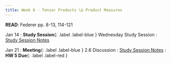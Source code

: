 ```yaml
---
title: Week 6 - Tensor Products \& Product Measures
---
```

**READ**: Federer pp. 8-13, 114-121

Jan 14
: **Study Session**{: .label .label-blue } Wednesday Study Session
  : [Study Session Notes](#)
  
Jan 21
: **Meeting**{: .label .label-blue } 2.6 Discussion
  : [Study Session Notes](#)
: **HW 5 Due**{: .label .label-red }

